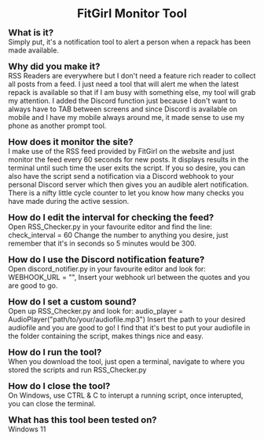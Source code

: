 **<center><span style="font-size:24px;">FitGirl Monitor Tool</span></center>**

**<span style="font-size:18px;">What is it?</span>**  
Simply put, it's a notification tool to alert a person when a repack has been made available.

**<span style="font-size:18px;">Why did you make it?</span>**  
RSS Readers are everywhere but I don't need a feature rich reader to collect all posts from a feed. I just need a tool that will alert me when the latest repack is available 
so that if I am busy with something else, my tool will grab my attention. I added the Discord function just because I don't want to always have to TAB between screens and 
since Discord is available on mobile and I have my mobile always around me, it made sense to use my phone as another prompt tool.

**<span style="font-size:18px;">How does it monitor the site?</span>**  
I make use of the RSS feed provided by FitGirl on the website and just monitor the feed every 60 seconds for new posts.
It displays results in the terminal until such time the user exits the script.
If you so desire, you can also have the script send a notification via a Discord webhook to your personal Discord server which then gives you an audible alert notification.
There is a nifty little cycle counter to let you know how many checks you have made during the active session.

**<span style="font-size:18px;">How do I edit the interval for checking the feed?</span>**  
Open RSS_Checker.py in your favourite editor and find the line: check_interval = 60
Change the number to anything you desire, just remember that it's in seconds so 5 minutes would be 300.

**<span style="font-size:18px;">How do I use the Discord notification feature?</span>**  
Open discord_notifier.py in your favourite editor and look for: WEBHOOK_URL = "",
Insert your webhook url between the quotes and you are good to go.

**<span style="font-size:18px;">How do I set a custom sound?</span>**  
Open up RSS_Checker.py and look for: audio_player = AudioPlayer("path/to/your/audiofile.mp3")
Insert the path to your desired audiofile and you are good to go!
I find that it's best to put your audiofile in the folder containing the script, makes things nice and easy.

**<span style="font-size:18px;">How do I run the tool?</span>**  
When you download the tool, just open a terminal, navigate to where you stored the scripts and run RSS_Checker.py

**<span style="font-size:18px;">How do I close the tool?</span>**  
On Windows, use CTRL & C to interupt a running script, once interupted, you can close the terminal.

**<span style="font-size:18px;">What has this tool been tested on?</span>**  
Windows 11
